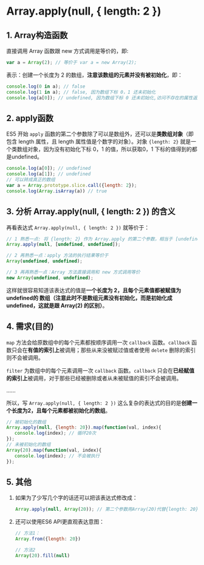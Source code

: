 # Array.apply(null, { length: 2 })

## 1. Array构造函数

直接调用 Array 函数跟 new 方式调用是等价的，即:        

```js
var a = Array(2); // 等价于 var a = new Array(2);
```

表示：创建一个长度为 2 的数组，**注意该数组的元素并没有被初始化**，即：

```js
console.log(0 in a); // false
console.log(1 in a); // false, 因为数组下标 0，1 还未初始化
console.log(a[0]); // undefined, 因为数组下标 0 还未初始化,访问不存在的属性返回 undefined
```

## 2. apply函数

ES5 开始 `apply` 函数的第二个参数除了可以是数组外，还可以是**类数组对象**（即包含 length 属性，且 length 属性值是个数字的对象）。对象 `{length: 2}` 就是一个类数组对象，因为没有初始化下标 0，1 的值，所以获取0，1 下标的值得到的都是undefined。

```js
console.log(a[0]); // undefined
console.log(a[1]); // undefined
// 可以转成真正的数组
var a = Array.prototype.slice.call({length: 2});
console.log(Array.isArray(a)) // true
```

## 3. 分析 Array.apply(null, { length: 2 }) 的含义

再看表达式 `Array.apply(null, { length: 2 })`  就等价于：

```js
// 1 熟悉一点: 将 {length: 2} 作为 Array.apply 的第二个参数，相当于 [undefined, undefined] 作为Array.apply 的第二个参数。
Array.apply(null, [undefined, undefined]); 

// 2 再熟悉一点：apply 方法的执行结果等价于
Array(undefined, undefined); 

// 3 再再熟悉一点：Array 方法直接调用和 new 方式调用等价
new Array(undefined, undefined); 
```

这样就很容易知道该表达式的值是**一个长度为 2，且每个元素值都被赋值为 undefined的 数组（注意此时不是数组元素没有初始化，而是初始化成 undefined，这就是跟 Array(2) 的区别）**。

## 4. 需求(目的)

`map` 方法会给原数组中的每个元素都按顺序调用一次  `callback` 函数。`callback` 函数只会在**有值的索引上**被调用；那些从来没被赋过值或者使用 `delete` 删除的索引则不会被调用。

`filter` 为数组中的每个元素调用一次 `callback` 函数。`callback` 只会在**已经赋值的索引上**被调用，对于那些已经被删除或者从未被赋值的索引不会被调用。

......

所以，写 `Array.apply(null, { length: 2 })` 这么复杂的表达式的目的是**创建一个长度为2，且每个元素都被初始化的数组**。

```js
// 被初始化的数组
Array.apply(null, {length: 20}).map(function(val, index){
   console.log(index); // 循环20次
});
// 未被初始化的数组
Array(20).map(function(val, index){
   console.log(index); // 不会被执行
});
```

## 5. 其他

1. 如果为了少写几个字的话还可以把该表达式修改成：

   ```js
   Array.apply(null, Array(20)); // 第二个参数用Array(20)代替{length: 20}
   ```

2. 还可以使用ES6 API更直观表达意图：

   ```js
   // 方法1：
   Array.from({length: 20})
   
   // 方法2
   Array(20).fill(null)
   ```

